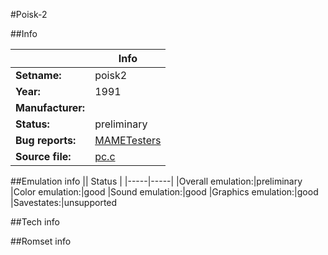 #Poisk-2

##Info

||Info|
|-----|-----|
|**Setname:**|poisk2
|**Year:**|1991
|**Manufacturer:**|<unknown>
|**Status:**|preliminary
|**Bug reports:**|[MAMETesters](http://mametesters.org/view_all_set.php?type=1&temporary=y&search=pc.c)
|**Source file:**|[pc.c](https://github.com/mamedev/mame/blob/master/src/mess/drivers/pc.c)

##Emulation info
|| Status |
|-----|-----|
|Overall emulation:|preliminary
|Color emulation:|good
|Sound emulation:|good
|Graphics emulation:|good
|Savestates:|unsupported

##Tech info

##Romset info

<!--- START OF EDITED COMMENT DO NOT TOUCH TEXT ABOVE-->
